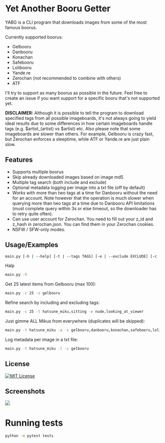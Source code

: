 # Yet Another Booru Getter

YABG is a CLI program that downloads images from some of the most famous boorus.

Currently supported boorus:

- Gelbooru
- Danbooru
- Konachan
- Safebooru
- Lolibooru
- Yande.re
- Zerochan (not recommended to combine with others)
- ATF

I'll try to support as many boorus as possible in the future. Feel free to create an issue if you want support for a
specific booru that's not supported yet.

**DISCLAIMER:** Although it is possible to tell the program to download specified tags from all possible imageboards,
it's
not always going to yield ideal results due to some differences in how certain imageboards handle tags (e.g. $artist_(artist) vs $artist) etc. Also please note that some imageboards are slower than others. For example, Gelbooru is crazy
fast, but Zerochan enforces a sleeptime, while ATF or Yande.re are just plain slow.

## Features

- Supports multiple boorus
- Skip already downloaded images based on image md5
- Multiple tag search (both include and exclude)
- Optional metadata logging per image into a txt file (off by default)
- Works with more than two tags at a time for Danbooru without the need for an account. Note however that the operation
  is much slower when querying more than two tags at a time due to Danbooru API limitations (must complete query within
  3s or else timeout, so the downloader has to retry quite often).
- Can use user account for Zerochan. You need to fill out your z_id and z_hash in zerochan.json. You can find them in
  your Zerochan cookies.
- NSFW / SFW-only modes.

## Usage/Examples

```bash
main.py [-h | --help] [-t | --tags TAGS] [-e | --exclude EXCLUDE] [-c | --count COUNT] [-l | --log] [-a | --all] [-s | --sources SOURCES]
```

Halp

```bash
main.py -h
```

Get 25 latest items from Gelbooru (max 100):

```bash
main.py -c 25 -s gelbooru
```

Refine search by including and excluding tags:

```bash
main.py -c 25 -t hatsune_miku,sitting -e nude,looking_at_viewer
```

Just gimme ALL Mikus from everywhere (duplicates will be skipped):

```bash
main.py -t hatsune_miku -a -s gelbooru,danbooru,konachan,safebooru,lolibooru,yandere,zerochan,atf
```

Log metadata per image in a txt file:

```bash
main.py -t hatsune_miku -l -s gelbooru
```

## License

[![MIT License](https://img.shields.io/badge/License-MIT-green.svg)](https://choosealicense.com/licenses/mit/)

## Screenshots

<img src="https://raw.githubusercontent.com/ConstruKction/booru_getter/master/screenshots/booru_getter.png"/>

# Running tests

```bash
python -m pytest tests
```